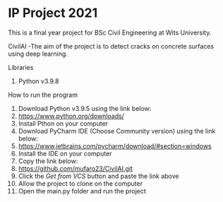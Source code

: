 # IP Project 2021
This is a final year project for BSc Civil Engineering at Wits University. 

CivilAI
-The aim of the project is to detect cracks on concrete surfaces using deep learning.

Libraries
1. Python v3.9.8

How to run the program
1. Download Python v3.9.5 using the link below:
2. https://www.python.org/downloads/
3. Install Pthon on your computer
4. Download PyCharm IDE (Choose Community version) using the link below:
5. https://www.jetbrains.com/pycharm/download/#section=windows
6. Install the IDE on your computer
7. Copy the link below:
8. https://github.com/mufaro23/CivilAI.git
9. Click the *Get from VCS* button and paste the link above
10. Allow the project to clone on the computer
11. Open the main.py folder and run the project
